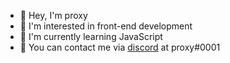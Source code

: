 - 👋 Hey, I'm proxy
- 🧩 I'm interested in front-end development
- 🧠 I'm currently learning JavaScript
- 📧 You can contact me via [discord](https://discord.com) at proxy#0001 

<!---
6oot/6oot is a ✨ special ✨ repository because its `README.md` (this file) appears on your GitHub profile.
You can click the Preview link to take a look at your changes.
--->
